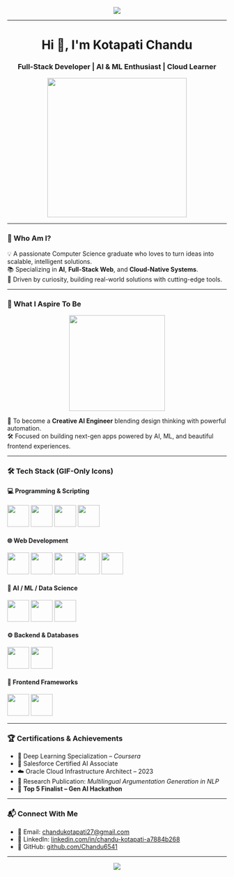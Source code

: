 <!-- 🔥 Animated Motto -->
<p align="center">
  <img src="https://readme-typing-svg.herokuapp.com?font=Fira+Code&size=28&duration=4000&pause=1000&color=00FFC1&center=true&width=700&lines=Code.+Learn.+Innovate.+Repeat."/>
</p>

---

<h1 align="center">Hi 👋, I'm Kotapati Chandu</h1>
<h3 align="center">Full-Stack Developer | AI & ML Enthusiast | Cloud Learner</h3>

<p align="center">
  <img src="https://media.giphy.com/media/qgQUggAC3Pfv687qPC/giphy.gif" width="320" />
</p>

---

### 🎯 Who Am I?

💡 A passionate Computer Science graduate who loves to turn ideas into scalable, intelligent solutions.  
📚 Specializing in **AI**, **Full-Stack Web**, and **Cloud-Native Systems**.  
🧩 Driven by curiosity, building real-world solutions with cutting-edge tools.

---

### 🤖 What I Aspire To Be

<p align="center">
  <img src="https://media.giphy.com/media/hpXdHPfFI5wTABdDx9/giphy.gif" width="220" />
</p>

🎯 To become a **Creative AI Engineer** blending design thinking with powerful automation.  
🛠️ Focused on building next-gen apps powered by AI, ML, and beautiful frontend experiences.

---

### 🛠️ Tech Stack (GIF-Only Icons)

#### 💻 Programming & Scripting
<p>
  <img src="https://media.giphy.com/media/eNAsjO55tPbgaor7ma/giphy.gif" width="50"/> <!-- Python -->
  <img src="https://media.giphy.com/media/KAq5w47R9rmTuvWOWa/giphy.gif" width="50"/> <!-- JavaScript -->
  <img src="https://media.giphy.com/media/ln7z2eWriiQAllfVcn/giphy.gif" width="50"/> <!-- Bash -->
  <img src="https://upload.wikimedia.org/wikipedia/en/3/30/Java_programming_language_logo.png" width="50"/> <!-- Java -->
</p>

#### 🌐 Web Development
<p>
  <img src="https://media.giphy.com/media/fsEaZldNC8A1PJ3mwp/giphy.gif" width="50"/>
  <img src="https://media.giphy.com/media/Sr8xDpMwVKOHUWDVRD/giphy.gif" width="50"/>
  <img src="https://media.giphy.com/media/kH1DBkPNyZPOk0x8nD/giphy.gif" width="50"/>
  <img src="https://media.giphy.com/media/xUPGcguWZHRC2HyBRS/giphy.gif" width="50"/>
  <img src="https://media.giphy.com/media/hV1e6gx1a5E2PI1K2k/giphy.gif" width="50"/>
</p>

#### 🧠 AI / ML / Data Science
<p>
  <img src="https://media.giphy.com/media/XAxylRMCdpbEWUAvr8/giphy.gif" width="50"/>
  <img src="https://media.giphy.com/media/kdFc8fubgS31b8DsVu/giphy.gif" width="50"/>
  <img src="https://media.giphy.com/media/26AHONQ79FdWZhAI0/giphy.gif" width="50"/>
</p>

#### ⚙️ Backend & Databases
<p>
  <img src="https://media.giphy.com/media/4H3Ii5eLChYul9p7NL/giphy.gif" width="50"/>
  <img src="https://media.giphy.com/media/KzJkzjggfGN5Py6nk/giphy.gif" width="50"/>
</p>

#### 🎨 Frontend Frameworks
<p>
  <img src="https://media.giphy.com/media/eNAsjO55tPbgaor7ma/giphy.gif" width="50"/>
  <img src="https://media.giphy.com/media/Rf5CtBGSZer5rZnU9K/giphy.gif" width="50"/>
</p>

---

### 🏆 Certifications & Achievements

- 📜 Deep Learning Specialization – *Coursera*  
- 🧠 Salesforce Certified AI Associate  
- ☁️ Oracle Cloud Infrastructure Architect – 2023  
- 🧾 Research Publication: *Multilingual Argumentation Generation in NLP*  
- 🥇 **Top 5 Finalist – Gen AI Hackathon**

---

### 📬 Connect With Me

- 📧 Email: [chandukotapati27@gmail.com](mailto:chandukotapati27@gmail.com)  
- 💼 LinkedIn: [linkedin.com/in/chandu-kotapati-a7884b268](https://www.linkedin.com/in/chandu-kotapati-a7884b268)
- 🐙 GitHub: [github.com/Chandu6541](https://github.com/Chandu6541)

---

<p align="center">
  <img src="https://readme-typing-svg.herokuapp.com?font=Fira+Code&size=22&duration=3000&pause=1000&color=F74CFF&center=true&vCenter=true&width=550&lines=Keep+Coding+%F0%9F%94%A5;Keep+Learning+%F0%9F%93%9A;Keep+Building+%F0%9F%9A%80" />
</p>
